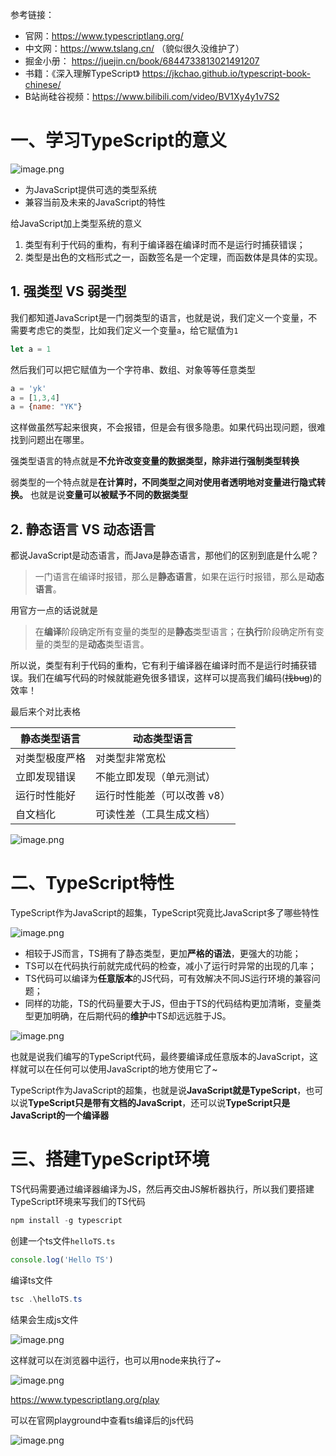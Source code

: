 参考链接：

- 官网：https://www.typescriptlang.org/ 
- 中文网：https://www.tslang.cn/ （貌似很久没维护了）
- 掘金小册： https://juejin.cn/book/6844733813021491207
- 书籍：《深入理解TypeScript》 https://jkchao.github.io/typescript-book-chinese/
- B站尚硅谷视频：https://www.bilibili.com/video/BV1Xy4y1v7S2

# 一、学习TypeScript的意义

![image.png](https://p3-juejin.byteimg.com/tos-cn-i-k3u1fbpfcp/674754547fd14767b56610dcb0517c94~tplv-k3u1fbpfcp-watermark.image?)

- 为JavaScript提供可选的类型系统
- 兼容当前及未来的JavaScript的特性

给JavaScript加上类型系统的意义
1. 类型有利于代码的重构，有利于编译器在编译时而不是运行时捕获错误；
2. 类型是出色的文档形式之一，函数签名是一个定理，而函数体是具体的实现。

## 1. 强类型 VS 弱类型

我们都知道JavaScript是一门弱类型的语言，也就是说，我们定义一个变量，不需要考虑它的类型，比如我们定义一个变量`a`，给它赋值为`1`

```js
let a = 1
```
然后我们可以把它赋值为一个字符串、数组、对象等等任意类型

```js
a = 'yk'
a = [1,3,4]
a = {name: "YK"}
```

这样做虽然写起来很爽，不会报错，但是会有很多隐患。如果代码出现问题，很难找到问题出在哪里。

强类型语言的特点就是**不允许改变变量的数据类型，除非进行强制类型转换**

弱类型的一个特点就是**在计算时，不同类型之间对使用者透明地对变量进行隐式转换。** 也就是说**变量可以被赋予不同的数据类型**




## 2. 静态语言 VS 动态语言

都说JavaScript是动态语言，而Java是静态语言，那他们的区别到底是什么呢？

> 一门语言在编译时报错，那么是**静态语言**，如果在运行时报错，那么是**动态语言**。

用官方一点的话说就是

> 在**编译**阶段确定所有变量的类型的是**静态**类型语言；在**执行**阶段确定所有变量的类型的是**动态**类型语言。

所以说，类型有利于代码的重构，它有利于编译器在编译时而不是运行时捕获错误。我们在编写代码的时候就能避免很多错误，这样可以提高我们编码(~~找bug~~)的效率！


最后来个对比表格

| 静态类型语言 | 动态类型语言 
| --- | --- 
| 对类型极度严格 | 对类型非常宽松
|立即发现错误|不能立即发现（单元测试）|
|运行时性能好|运行时性能差（可以改善 v8）|
|自文档化|可读性差（工具生成文档）|


![image.png](https://p3-juejin.byteimg.com/tos-cn-i-k3u1fbpfcp/d919b2063c9b48d49efe6c65247f1762~tplv-k3u1fbpfcp-watermark.image?)


# 二、TypeScript特性

TypeScript作为JavaScript的超集，TypeScript究竟比JavaScript多了哪些特性

![image.png](https://p9-juejin.byteimg.com/tos-cn-i-k3u1fbpfcp/6f99f0ab6228460db1091f74a7532571~tplv-k3u1fbpfcp-watermark.image?)

- 相较于JS而言，TS拥有了静态类型，更加**严格的语法**，更强大的功能；
- TS可以在代码执行前就完成代码的检查，减小了运行时异常的出现的几率；
- TS代码可以编译为**任意版本**的JS代码，可有效解决不同JS运行环境的兼容问题；
- 同样的功能，TS的代码量要大于JS，但由于TS的代码结构更加清晰，变量类型更加明确，在后期代码的**维护**中TS却远远胜于JS。


![image.png](https://p3-juejin.byteimg.com/tos-cn-i-k3u1fbpfcp/ef570319dd8e48259b9078030429e65f~tplv-k3u1fbpfcp-watermark.image?)

也就是说我们编写的TypeScript代码，最终要编译成任意版本的JavaScript，这样就可以在任何可以使用JavaScript的地方使用它了~ 


TypeScript作为JavaScript的超集，也就是说**JavaScript就是TypeScript**，也可以说**TypeScript只是带有文档的JavaScript**，还可以说**TypeScript只是JavaScript的一个编译器**



# 三、搭建TypeScript环境

TS代码需要通过编译器编译为JS，然后再交由JS解析器执行，所以我们要搭建TypeScript环境来写我们的TS代码


```powershell
npm install -g typescript
```

创建一个ts文件`helloTS.ts`


```ts
console.log('Hello TS')
```

编译ts文件

```powershell
tsc .\helloTS.ts
```

结果会生成js文件

![image.png](https://p6-juejin.byteimg.com/tos-cn-i-k3u1fbpfcp/b91cac90f7f94e209ca01364ee7b59dc~tplv-k3u1fbpfcp-watermark.image?)

这样就可以在浏览器中运行，也可以用node来执行了~

![image.png](https://p3-juejin.byteimg.com/tos-cn-i-k3u1fbpfcp/1e75d259d5b145dcb98c9943fff52cff~tplv-k3u1fbpfcp-watermark.image?)

https://www.typescriptlang.org/play

可以在官网playground中查看ts编译后的js代码

![image.png](https://p9-juejin.byteimg.com/tos-cn-i-k3u1fbpfcp/0ca32a248e864d0fb300bdb5a0dc9e5d~tplv-k3u1fbpfcp-watermark.image?)


